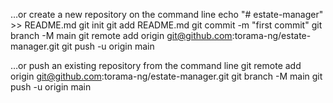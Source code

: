…or create a new repository on the command line
echo "# estate-manager" >> README.md
git init
git add README.md
git commit -m "first commit"
git branch -M main
git remote add origin git@github.com:torama-ng/estate-manager.git
git push -u origin main

…or push an existing repository from the command line
git remote add origin git@github.com:torama-ng/estate-manager.git
git branch -M main
git push -u origin main
